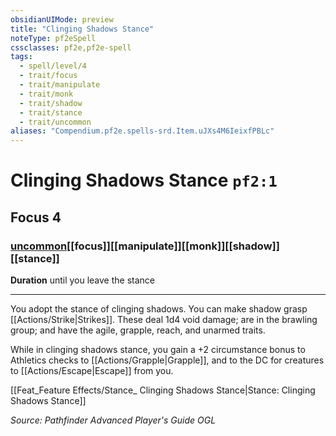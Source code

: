```yaml
---
obsidianUIMode: preview
title: "Clinging Shadows Stance"
noteType: pf2eSpell
cssclasses: pf2e,pf2e-spell
tags:
  - spell/level/4
  - trait/focus
  - trait/manipulate
  - trait/monk
  - trait/shadow
  - trait/stance
  - trait/uncommon
aliases: "Compendium.pf2e.spells-srd.Item.uJXs4M6IeixfPBLc" 
---
```

# Clinging Shadows Stance  `pf2:1`  
## Focus 4
### [uncommon](uncommon "Uncommon Rarity Trait")[[focus]][[manipulate]][[monk]][[shadow]][[stance]]

**Duration** until you leave the stance
* * * 
You adopt the stance of clinging shadows. You can make shadow grasp [[Actions/Strike|Strikes]]. These deal 1d4 void damage; are in the brawling group; and have the agile, grapple, reach, and unarmed traits.

While in clinging shadows stance, you gain a +2 circumstance bonus to Athletics checks to [[Actions/Grapple|Grapple]], and to the DC for creatures to [[Actions/Escape|Escape]] from you.

[[Feat_Feature Effects/Stance_ Clinging Shadows Stance|Stance: Clinging Shadows Stance]]

*Source: Pathfinder Advanced Player's Guide*
*OGL*